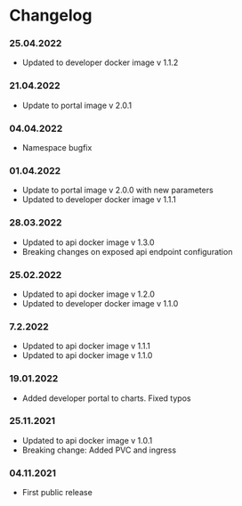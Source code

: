 Changelog
===

### 25.04.2022
- Updated to developer docker image v 1.1.2

### 21.04.2022
- Update to portal image v 2.0.1 

### 04.04.2022
- Namespace bugfix

### 01.04.2022
- Update to portal image v 2.0.0 with new parameters
- Updated to developer docker image v 1.1.1

### 28.03.2022
- Updated to api docker image v 1.3.0
- Breaking changes on exposed api endpoint configuration

### 25.02.2022
- Updated to api docker image v 1.2.0
- Updated to developer docker image v 1.1.0

### 7.2.2022
- Updated to api docker image v 1.1.1
- Updated to api docker image v 1.1.0

### 19.01.2022
- Added developer portal to charts. Fixed typos

### 25.11.2021
- Updated to api docker image v 1.0.1
- Breaking change: Added PVC and ingress

### 04.11.2021
- First public release
